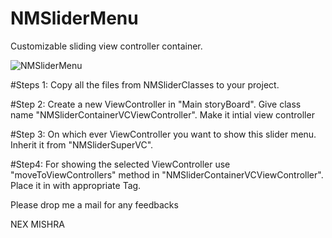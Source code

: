 # NMSliderMenu
Customizable sliding view controller container.

![NMSliderMenu](https://raw.githubusercontent.com/Nexengineer/NMSliderMenu/NMSlideDemo.gif)

#Steps 1:
Copy all the files from NMSliderClasses to your project.

#Step 2:
Create a new ViewController in "Main storyBoard".
Give class name "NMSliderContainerVCViewController".
Make it intial view controller

#Step 3: 
On which ever ViewController you want to show this slider menu. Inherit it from "NMSliderSuperVC".

#Step4:
For showing the selected ViewController use "moveToViewControllers" method in "NMSliderContainerVCViewController".
Place it in with appropriate Tag.

Please drop me a mail for any feedbacks

NEX MISHRA
